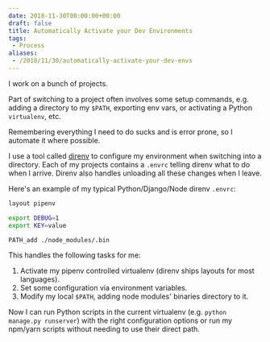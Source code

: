 ```yaml
---
date: 2018-11-30T00:00:00+00:00
draft: false
title: Automatically Activate your Dev Environments
tags:
 - Process
aliases:
 - /2018/11/30/automatically-activate-your-dev-envs
---
```

I work on a bunch of projects.

Part of switching to a project often involves some setup commands, e.g. adding a directory to my `$PATH`, exporting env vars, or activating a Python `virtualenv`, etc.

Remembering everything I need to do sucks and is error prone, so I automate it where possible.

I use a tool called [direnv](https://direnv.net/) to configure my environment when switching into a directory.
Each of my projects contains a `.envrc` telling direnv what to do when I arrive.
Direnv also handles unloading all these changes when I leave.

Here's an example of my typical Python/Django/Node direnv `.envrc`:

```bash
layout pipenv

export DEBUG=1
export KEY=value

PATH_add ./node_modules/.bin
```


This handles the following tasks for me:

1. Activate my pipenv controlled virtualenv (direnv ships layouts for most languages).
1. Set some configuration via environment variables.
1. Modify my local `$PATH`, adding node modules' binaries directory to it.

Now I can run Python scripts in the current virtualenv (e.g. `python manage.py runserver`) with the right configuration options or run my npm/yarn scripts without needing to use their direct path.

